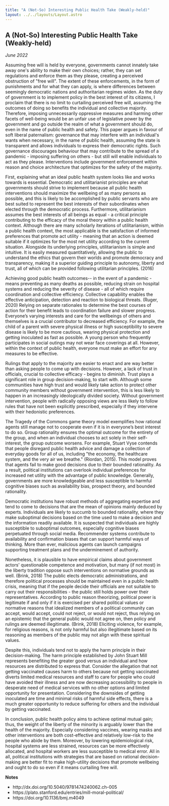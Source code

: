 ```yaml
---
title: "A (Not-So) Interesting Public Health Take (Weakly-held)"
layout: ../../layouts/Layout.astro
---
```


<h2>A (Not-So) Interesting Public Health Take (Weakly-held)</h2>
<p><i>June 2022</i></p>

Assuming free will is held by everyone, governments cannot innately take away one's ability to make their own choices; rather, they can set regulations and enforce them as they please, creating a perceived obstruction of "free will". The extent of these enforcements, in the form of punishments and for what they can apply, is where differences between seemingly democratic nations and authoritarian regimes widen. As the duty of government is to implement policy in the best interest of its citizens, I proclaim that there is no limit to curtailing perceived free will, assuming the outcomes of doing so benefits the individual and collective majority. Therefore, imposing unnecessarily oppressive measures and harming other facets of well-being would be an unfair use of legislative power by the government and go outside the realm of what a government should do, even in the name of public health and safety. This paper argues in favour of soft liberal paternalism: governance that may interfere with an individual's wants when necessary, in the name of public health, assuming the state is transparent and allows individuals to express their democratic rights. Such governance discourages behaviour that may contribute to the spread of a pandemic - imposing suffering on others - but still will enable individuals to act as they please. Interventions include government enforcement within reason and choice architecture that optimizes for the safety of the majority.

First, explaining what an ideal public health system looks like and works towards is essential. Democratic and utilitarianist principles are what governments should strive to implement because all public health interventions should maximize the wellbeing of as many persons as possible, and this is likely to be accomplished by public servants who are best suited to represent the best interests of their subordinates when elected through the democratic process. Furthermore, utilitarianism assumes the best interests of all beings as equal - a critical principle contributing to the efficacy of the moral theory within a public health context. Although there are many scholarly iterations of utilitarianism, within a public health context, the most applicable is the satisfaction of informed preferences that promote act utility - meaning that an action is deemed suitable if it optimizes for the most net utility according to the current situation. Alongside its underlying principles, utilitarianism is simple and intuitive. It is easily measured quantitatively, allowing the public to understand the ethics that govern their worlds and promote democracy and transparency, making it a superior guiding principle to autonomy, liberty and trust, all of which can be provided following utilitarian principles. (2016)

Achieving good public health outcomes-- in the event of a pandemic - means preventing as many deaths as possible, reducing strain on hospital systems and reducing the severity of disease - all of which require coordination and collective efficiency. Collective capability enables the effective anticipation, detection and reaction to biological threats. (Ruger, 2020) Relying on separate rationales to determine the best courses of action for their benefit leads to coordination failure and slower progress. Everyone’s varying interests and care for the wellbeings of others and themselves is a crucial contributor to decreased efficiency. For example, the child of a parent with severe physical illness or high susceptibility to severe disease is likely to be more cautious, wearing physical protection and getting inoculated as fast as possible. A young person who frequently participates in social outings may not wear face coverings at all. However, within the context of public health, everyone must make an effort for any measures to be effective. 

Rulings that apply to the majority are easier to enact and are way better than asking people to come up with decisions. However, a lack of trust in officials, crucial to collective efficacy - begins to diminish. Trust plays a significant role in group decision-making, to start with. Although some communities have high trust and would likely take action to protect other community members without government intervention, this is less likely to happen in an increasingly ideologically divided society. Without government intervention, people with radically opposing views are less likely to follow rules that have not been explicitly prescribed, especially if they intervene with their hedonistic preferences. 

The Tragedy of the Commons game theory model exemplifies how rational agents still manage not to cooperate even if it is in everyone’s best interest to do so. Group rationality ensures the optimal outcome for the entirety of the group, and when an individual chooses to act solely in their self-interest, the group outcome worsens. For example, Stuart Vyse contends that people disregard public health advice and damage a collection of everyday goods for all of us, including "the economy, the healthcare system, and the very air we breathe." (Riordan, 2015). This model proves that agents fail to make good decisions due to their bounded rationality. As a result, political institutions can overlook individual preferences for increased net utility with the advantage of public knowledge. Generally, governments are more knowledgeable and less susceptible to harmful cognitive biases such as availability bias, prospect theory, and bounded rationality.	

Democratic institutions have robust methods of aggregating expertise and tend to come to decisions that are the mean of opinions mainly deduced by experts. Individuals are likely to succumb to bounded rationality, where they make suboptimal decisions based on the time used to make a decision and the information readily available. It is suspected that individuals are highly susceptible to suboptimal outcomes, especially cognitive biases perpetuated through social media. Recommender systems contribute to availability and confirmation biases that can support harmful ways of thinking. More than ever, malicious agents can launch campaigns supporting treatment plans and the underminement of authority.	

Nonetheless, it is plausible to have empirical claims about government actors' questionable competence and motivation, but many (if not most) in the liberty tradition oppose such interventions on normative grounds as well. (Brink, 2018) The public elects democratic administrations, and therefore political processes should be maintained even in a public health crisis, meaning that if the people decide their officials are not suitable to carry out their responsibilities - the public still holds power over their representatives. According to public reason theorizing, political power is legitimate if and only if it is exercised per shared political values or normative reasons that idealized members of a political community can accept, would accept, could not reject, or would not reject, thus relying on an epistemic that the general public would not agree on, then policy and rulings are deemed illegitimate. (Brink, 2018) Eliciting violence, for example, for religious reasons, is not only harmful but also illegitimate based on its reasoning as members of the public may not align with these spiritual values. 

Despite this, individuals tend not to apply the harm principle in their decision-making. The harm principle established by John Stuart Mill represents benefiting the greater good versus an individual and how resources are distributed to express that. Consider the allegation that not getting vaccinated causes harm to others because not getting vaccinated diverts limited medical resources and staff to care for people who could have avoided their illness and are now decreasing accessibility to people in desperate need of medical services with no other options and limited opportunity for presentation. Considering the downsides of getting inoculated are time and minimal risks of harmful side effects, there is a much greater opportunity to reduce suffering for others and the individual by getting vaccinated.

In conclusion, public health policy aims to achieve optimal mutual gain; thus, the weight of the liberty of the minority is arguably lower than the health of the majority. Especially considering vaccines, wearing masks and other interventions are both cost-effective and relatively low-risk to the people who abide by them. Moreover, by lowering epidemiological risk, hospital systems are less strained, resources can be more effectively allocated, and hospital workers are less susceptible to medical error. All in all, political institutions with strategies that are based on rational decision-making are better fit to make high-utility decisions that promote wellbeing and ought to do so even if it means curtailing free will. 

**Notes**

<ul>
    <li>http://dx.doi.org/10.5040/9781474240062.ch-005
</li>
    <li>
https://plato.stanford.edu/entries/mill-moral-political/
</li>
<li>
https://doi.org/10.1136/bmj.m4049 
</ul>


